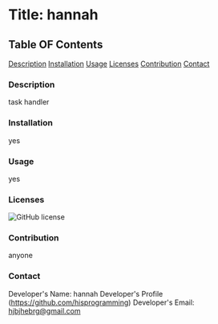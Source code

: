 
# Title: hannah
## Table OF Contents
[Description](#description)
[Installation](#installation)
[Usage](#usage)
[Licenses](#licenses)
[Contribution](#contribution)
[Contact](#contact)

### Description
task handler

### Installation
yes

### Usage
yes

### Licenses
![GitHub license](https://img.shields.io/badge/license-MIT-blue.svg)

### Contribution
anyone

### Contact
Developer's Name: hannah
Developer's Profile (https://github.com/hisprogramming)
Developer's Email: <hjbjhebrg@gmail.com>
  
